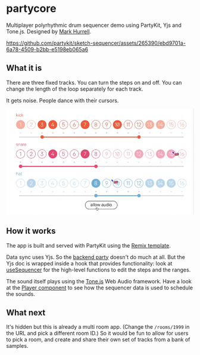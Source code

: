 # partycore

Multiplayer polyrhythmic drum sequencer demo using PartyKit, Yjs and Tone.js. Designed by [Mark Hurrell](https://mhurrell.co.uk).

https://github.com/partykit/sketch-sequencer/assets/265390/ebd9701a-6a78-4509-b2bb-e5198eb065a6

## What it is

There are three fixed tracks. You can turn the steps on and off. You can change the length of the loop separately for each track.

It gets noise. People dance with their cursors.

![cursor](/docs/assets/cursors.gif)

## How it works

The app is built and served with PartyKit using the [Remix template](https://github.com/partykit/remix-starter).

Data sync uses Yjs. So the [backend party](https://github.com/partykit/sketch-sequencer/blob/main/party/sequencer.ts) doesn't do much at all. But the Yjs doc is wrapped inside a hook that provides functionality: look at [useSequencer](https://github.com/partykit/sketch-sequencer/blob/main/app/hooks/use-sequencer.tsx) for the high-level functions to edit the steps and the ranges.

The sound itself plays using the [Tone.js](https://tonejs.github.io) Web Audio framework. Have a look at the [Player component](https://github.com/partykit/sketch-sequencer/blob/main/app/components/Player.tsx) to see how the sequencer data is used to schedule the sounds.

## What next

It's hidden but this is already a multi room app. (Change the `/rooms/1999` in the URL and pick a different room ID.) So it would be fun to allow for users to pick a room, and create and share their own set of tracks from a bank of samples.
